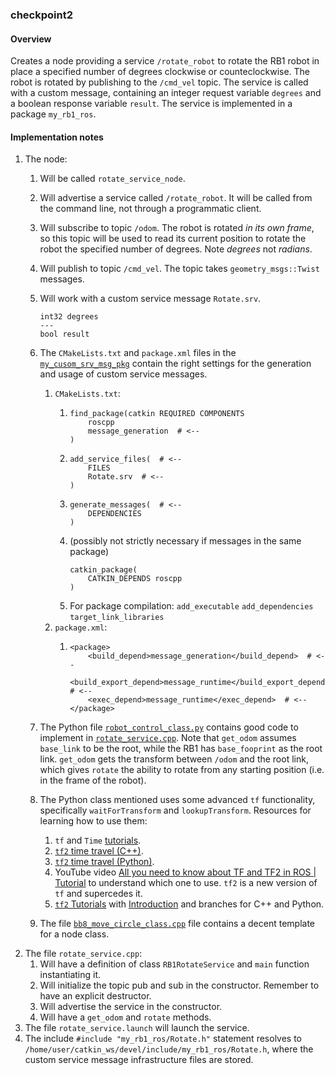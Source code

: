 ### checkpoint2

#### Overview

Creates a node providing a service `/rotate_robot` to rotate the RB1 robot in place a specified number of degrees clockwise or counteclockwise. The robot is rotated by publishing to the `/cmd_vel` topic. The service is called with a custom message, containing an integer request variable `degrees` and a boolean response variable `result`. The service is implemented in a package `my_rb1_ros`.

#### Implementation notes

1. The node:
   1. Will be called `rotate_service_node`.
   2. Will advertise a service called `/rotate_robot`. It will be called from the command line, not through a programmatic client.
   3. Will subscribe to topic `/odom`. The robot is rotated _in its own frame_, so this topic will be used to read its current position to rotate the robot the specified number of degrees. Note _degrees_ not _radians_.
   4. Will publish to topic `/cmd_vel`. The topic takes `geometry_msgs::Twist` messages.
   5. Will work with a custom service message `Rotate.srv`.
      ```
      int32 degrees
      ---
      bool result
      ```
   6. The `CMakeLists.txt` and `package.xml` files in the [`my_cusom_srv_msg_pkg`](https://github.com/ivogeorg/my_custom_srv_msg_pkg) contain the right settings for the generation and usage of custom service messages.
      1. `CMakeLists.txt`:
         1. ```
            find_package(catkin REQUIRED COMPONENTS
                roscpp
                message_generation  # <--
            )
            ```
         2. ```
            add_service_files(  # <--
                FILES
                Rotate.srv  # <--
            )
            ```
         3. ```
            generate_messages(  # <--
                DEPENDENCIES
            )
            ```
         4. (possibly not strictly necessary if messages in the same package)
            ```
            catkin_package(
                CATKIN_DEPENDS roscpp
            )
            ```
         5. For package compilation:
            `add_executable` 
            `add_dependencies`
            `target_link_libraries` 
      2. `package.xml`:
         1. ```
            <package>
                <build_depend>message_generation</build_depend>  # <--
                <build_export_depend>message_runtime</build_export_depend>  # <--
                <exec_depend>message_runtime</exec_depend>  # <--
            </package>
            ```





   7. The Python file [`robot_control_class.py`](https://github.com/ivogeorg/robot_control/blob/441c9c5170ed0f31f4a457d1f1c2077638845141/robot_control_class.py#L37) contains good code to implement in [`rotate_service.cpp`](src/rotate_service.cpp). Note that `get_odom` assumes `base_link` to be the root, while the RB1 has `base_fooprint` as the root link. `get_odom` gets the transform between `/odom` and the root link, which gives `rotate` the ability to rotate from any starting position (i.e. in the frame of the robot). 
   8. The Python class mentioned uses some advanced `tf` functionality, specifically `waitForTransform` and `lookupTransform`. Resources for learning how to use them:
      1. `tf` and `Time` [tutorials](http://wiki.ros.org/tf/Tutorials/tf%20and%20Time%20%28C%2B%2B%29).
      2. [`tf2` time travel (C++)](http://wiki.ros.org/tf/Tutorials/tf%20and%20Time%20%28C%2B%2B%29).
      3. [`tf2` time travel (Python)](http://wiki.ros.org/tf2/Tutorials/Time%20travel%20with%20tf2%20%28Python%29).
      4. YouTube video [All you need to know about TF and TF2 in ROS | Tutorial](https://www.youtube.com/watch?v=_t4HZ8r_qFM) to understand which one to use. `tf2` is a new version of `tf` and supercedes it.
      5. [`tf2` Tutorials](http://wiki.ros.org/tf2/Tutorials) with [Introduction](http://wiki.ros.org/tf2/Tutorials/Introduction%20to%20tf2) and branches for C++ and Python.
   8. The file [`bb8_move_circle_class.cpp`](https://github.com/ivogeorg/my_cpp_class/blob/main/src/bb8_move_circle_class.cpp) file contains a decent template for a node class.
2. The file `rotate_service.cpp`:
   1. Will have a definition of class `RB1RotateService` and `main` function instantiating it.
   2. Will initialize the topic pub and sub in the constructor. Remember to have an explicit destructor.
   3. Will advertise the service in the constructor.
   2. Will have a `get_odom` and `rotate` methods.
3. The file `rotate_service.launch` will launch the service.
4. The include `#include "my_rb1_ros/Rotate.h"` statement resolves to `/home/user/catkin_ws/devel/include/my_rb1_ros/Rotate.h`, where the custom service message infrastructure files are stored. 
